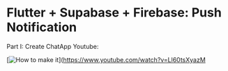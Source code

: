 # Flutter + Supabase + Firebase: Push Notification

Part I: Create ChatApp
Youtube:

[![How to make it](https://img.youtube.com/vi/Ll60tsXyazM/0.jpg)](https://www.youtube.com/watch?v=Ll60tsXyazM
